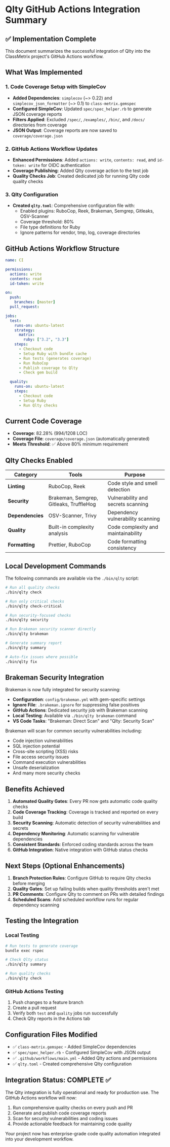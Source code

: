 # Qlty GitHub Actions Integration Summary

## ✅ Implementation Complete

This document summarizes the successful integration of Qlty into the ClassMetrix project's GitHub Actions workflow.

## What Was Implemented

### 1. Code Coverage Setup with SimpleCov

- **Added Dependencies**: `simplecov` (~> 0.22) and `simplecov_json_formatter` (~> 0.1) to `class-metrix.gemspec`
- **Configured SimpleCov**: Updated `spec/spec_helper.rb` to generate JSON coverage reports
- **Filters Applied**: Excluded `/spec/`, `/examples/`, `/bin/`, and `/docs/` directories from coverage
- **JSON Output**: Coverage reports are now saved to `coverage/coverage.json`

### 2. GitHub Actions Workflow Updates

- **Enhanced Permissions**: Added `actions: write`, `contents: read`, and `id-token: write` for OIDC authentication
- **Coverage Publishing**: Added Qlty coverage action to the test job
- **Quality Checks Job**: Created dedicated job for running Qlty code quality checks

### 3. Qlty Configuration

- **Created `qlty.toml`**: Comprehensive configuration file with:
  - Enabled plugins: RuboCop, Reek, Brakeman, Semgrep, Gitleaks, OSV-Scanner
  - Coverage threshold: 80%
  - File type definitions for Ruby
  - Ignore patterns for vendor, tmp, log, coverage directories

## GitHub Actions Workflow Structure

```yaml
name: CI

permissions:
  actions: write
  contents: read
  id-token: write

on:
  push:
    branches: [master]
  pull_request:

jobs:
  test:
    runs-on: ubuntu-latest
    strategy:
      matrix:
        ruby: ["3.2", "3.3"]
    steps:
      - Checkout code
      - Setup Ruby with bundle cache
      - Run tests (generates coverage)
      - Run RuboCop
      - Publish coverage to Qlty
      - Check gem build

  quality:
    runs-on: ubuntu-latest
    steps:
      - Checkout code
      - Setup Ruby
      - Run Qlty checks
```

## Current Code Coverage

- **Coverage**: 82.28% (994/1208 LOC)
- **Coverage File**: `coverage/coverage.json` (automatically generated)
- **Meets Threshold**: ✅ Above 80% minimum requirement

## Qlty Checks Enabled

| Category         | Tools                                   | Purpose                             |
| ---------------- | --------------------------------------- | ----------------------------------- |
| **Linting**      | RuboCop, Reek                           | Code style and smell detection      |
| **Security**     | Brakeman, Semgrep, Gitleaks, TruffleHog | Vulnerability and secrets scanning  |
| **Dependencies** | OSV-Scanner, Trivy                      | Dependency vulnerability scanning   |
| **Quality**      | Built-in complexity analysis            | Code complexity and maintainability |
| **Formatting**   | Prettier, RuboCop                       | Code formatting consistency         |

## Local Development Commands

The following commands are available via the `./bin/qlty` script:

```bash
# Run all quality checks
./bin/qlty check

# Run only critical checks
./bin/qlty check-critical

# Run security-focused checks
./bin/qlty security

# Run Brakeman security scanner directly
./bin/qlty brakeman

# Generate summary report
./bin/qlty summary

# Auto-fix issues where possible
./bin/qlty fix
```

## Brakeman Security Integration

Brakeman is now fully integrated for security scanning:

- **Configuration**: `config/brakeman.yml` with gem-specific settings
- **Ignore File**: `.brakeman.ignore` for suppressing false positives
- **GitHub Actions**: Dedicated security job with Brakeman scanning
- **Local Testing**: Available via `./bin/qlty brakeman` command
- **VS Code Tasks**: "Brakeman: Direct Scan" and "Qlty: Security Scan"

Brakeman will scan for common security vulnerabilities including:

- Code injection vulnerabilities
- SQL injection potential
- Cross-site scripting (XSS) risks
- File access security issues
- Command execution vulnerabilities
- Unsafe deserialization
- And many more security checks

## Benefits Achieved

1. **Automated Quality Gates**: Every PR now gets automatic code quality checks
2. **Code Coverage Tracking**: Coverage is tracked and reported on every build
3. **Security Scanning**: Automatic detection of security vulnerabilities and secrets
4. **Dependency Monitoring**: Automatic scanning for vulnerable dependencies
5. **Consistent Standards**: Enforced coding standards across the team
6. **GitHub Integration**: Native integration with GitHub status checks

## Next Steps (Optional Enhancements)

1. **Branch Protection Rules**: Configure GitHub to require Qlty checks before merging
2. **Quality Gates**: Set up failing builds when quality thresholds aren't met
3. **PR Comments**: Configure Qlty to comment on PRs with detailed findings
4. **Scheduled Scans**: Add scheduled workflow runs for regular dependency scanning

## Testing the Integration

### Local Testing

```bash
# Run tests to generate coverage
bundle exec rspec

# Check Qlty status
./bin/qlty summary

# Run quality checks
./bin/qlty check
```

### GitHub Actions Testing

1. Push changes to a feature branch
2. Create a pull request
3. Verify both `test` and `quality` jobs run successfully
4. Check Qlty reports in the Actions tab

## Configuration Files Modified

- ✅ `class-metrix.gemspec` - Added SimpleCov dependencies
- ✅ `spec/spec_helper.rb` - Configured SimpleCov with JSON output
- ✅ `.github/workflows/main.yml` - Added Qlty actions and permissions
- ✅ `qlty.toml` - Created comprehensive Qlty configuration

## Integration Status: COMPLETE ✅

The Qlty integration is fully operational and ready for production use. The GitHub Actions workflow will now:

1. Run comprehensive quality checks on every push and PR
2. Generate and publish code coverage reports
3. Scan for security vulnerabilities and coding issues
4. Provide actionable feedback for maintaining code quality

Your project now has enterprise-grade code quality automation integrated into your development workflow.
